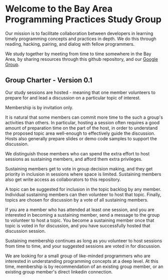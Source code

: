 # Welcome to the Bay Area Programming Practices Study Group

Our mission is to facilitate collaboration between developers in learning timely 
programming concepts and practices in depth. We do this through reading, hacking, 
pairing, and dialog with fellow programmers.

We study together by meeting from time to time somewhere in the Bay Area, 
by sharing resources through this github repository, and our 
[Google Group](https://groups.google.com/forum/#!forum/programming-practices).

## Group Charter - Version 0.1

Our study sessions are hosted - meaning that one member volunteers to prepare 
for and lead a discussion on a particular topic of interest.

Membership is by invitation only. 

It is natural that some members can commit more time to the such a group's activities than others.
In particular, hosting a session often requires a good amount of preparation time on the part of the host, 
in order to understand the proposed topic area well-enough to effectively guide the discussion. 
Hosts also generally prepare slides or demo code samples to support the discussion.

We distinguish those members who can spend the extra effort to host sessions as sustaining 
members, and afford them extra privileges.

Sustaining members get to vote in group decision making, and they get priority in 
inclusion in sessions where space is limited. Sustaining members also get write access 
as collaborators to this repository.

A topic can be suggested for inclusion in the topic backlog by any member. 
Individual sustaining members can then volunteer to host that topic. 
Finally, topics are chosen for discussion by a vote of all sustaining members.

If you are a member who has attended at least one session, and you are interested 
in becoming a sustaining member, send a message to the group to volunteer 
to host a topic. You become a sustaining member once that topic is voted in 
for discussion, and you have successfully hosted that discussion session.

Sustaining membership continues as long as you volunteer to host sessions 
from time to time, and your suggested sessions are voted in for discussion.

We are looking for a small group of like-minded programmers who are interested
in understanding programming concepts at a deep level. At this time, membership
is by recommendation of an existing group member, or an existing group member's 
direct linkedin connection.
